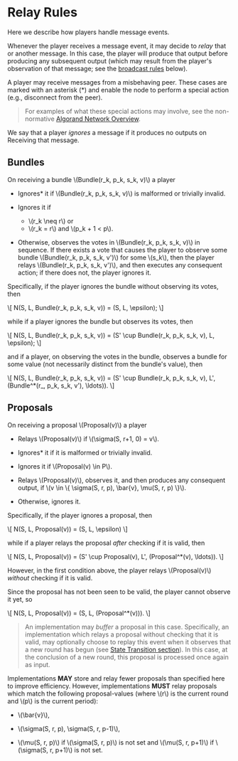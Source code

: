 # Relay Rules

Here we describe how players handle message events.

Whenever the player receives a message event, it may decide to _relay_
that or another message. In this case, the player will produce that
output before producing any subsequent output (which may result from
the player's observation of that message; see the [broadcast rules](#broadcast-rules)
below).

A player may receive messages from a misbehaving peer. These cases are marked with
an asterisk (*) and enable the node to perform a special action (e.g., disconnect
from the peer).

> For examples of what these special actions may involve, see the non-normative
> [Algorand Network Overview](./network-overview.md).

We say that a player _ignores_ a message if it produces no outputs on
Receiving that message.

## Bundles

On receiving a bundle \\(Bundle(r_k, p_k, s_k, v)\\) a player

- Ignores* it if \\(Bundle(r_k, p_k, s_k, v)\\) is malformed or trivially invalid.

- Ignores it if
  - \\(r_k \neq r\\) or
  - \\(r_k = r\\) and \\(p_k + 1 < p\\).

- Otherwise, observes the votes in \\(Bundle(r_k, p_k, s_k, v)\\) in sequence. If
there exists a vote that causes the player to observe some bundle \\(Bundle(r_k, p_k, s_k, v')\\)
for some \\(s_k\\), then the player relays \\(Bundle(r_k, p_k, s_k, v')\\), and
then executes any consequent action; if there does not, the player ignores it.

Specifically, if the player ignores the bundle without observing its
votes, then

\\[
N(S, L, Bundle(r_k, p_k, s_k, v)) = (S, L, \epsilon);
\\]

while if a player ignores the bundle but observes its votes, then

\\[
N(S, L, Bundle(r_k, p_k, s_k, v)) = (S' \cup Bundle(r_k, p_k, s_k, v), L, \epsilon);
\\]

and if a player, on observing the votes in the bundle, observes a
bundle for some value (not necessarily distinct from the bundle's
value), then

\\[
N(S, L, Bundle(r_k, p_k, s_k, v)) = (S' \cup Bundle(r_k, p_k, s_k, v), L', (Bundle^*(r_, p_k, s_k, v'), \ldots)).
\\]

## Proposals

On receiving a proposal \\(Proposal(v)\\) a player

- Relays \\(Proposal(v)\\) if \\(\sigma(S, r+1, 0) = v\\).

- Ignores* it if it is malformed or trivially invalid.

- Ignores it if \\(Proposal(v) \in P\\).

- Relays \\(Proposal(v)\\), observes it, and then produces any consequent output,
if \\(v \in \\{ \sigma(S, r, p), \bar{v}, \mu(S, r, p) \\}\\).

- Otherwise, ignores it.

Specifically, if the player ignores a proposal, then

\\[
N(S, L, Proposal(v)) = (S, L, \epsilon)
\\]

while if a player relays the proposal _after_ checking if it is valid, then

\\[
N(S, L, Proposal(v)) = (S' \cup Proposal(v), L', (Proposal^*(v), \ldots)).
\\]

However, in the first condition above, the player relays \\(Proposal(v)\\) _without_
checking if it is valid.

Since the proposal has not been seen to be valid, the player cannot observe it yet,
so

\\[
N(S, L, Proposal(v)) = (S, L, (Proposal^*(v))).
\\]

> An implementation may _buffer_ a proposal in this case. Specifically, an implementation
> which relays a proposal without checking that it is valid, may optionally choose
> to replay this event when it observes that a new round has begun (see [State Transition section](#internal-transitions)).
> In this case, at the conclusion of a new round, this proposal is processed once
> again as input.

Implementations **MAY** store and relay fewer proposals than specified
here to improve efficiency. However, implementations **MUST** relay proposals which
match the following proposal-values (where \\(r\\) is the current round and \\(p\\)
is the current period):

- \\(\bar{v}\\),

- \\(\sigma(S, r, p), \sigma(S, r, p-1)\\),

- \\(\mu(S, r, p)\\) if \\(\sigma(S, r, p)\\) is not set and \\(\mu(S, r, p+1)\\)
if \\(\sigma(S, r, p+1)\\) is not set.